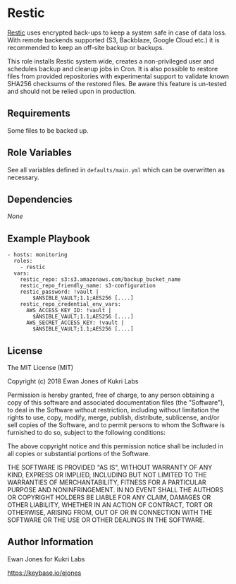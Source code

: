 Restic
=========

[Restic](https://restic.net/) uses encrypted back-ups to keep a system safe in case of data loss. With remote backends supported (S3, Backblaze, Google Cloud etc.) it is recommended to keep an off-site backup or backups.

This role installs Restic system wide, creates a non-privileged user and schedules backup and cleanup jobs in Cron. It is also possible to restore files from provided repositories with experimental support to validate known SHA256 checksums of the restored files. Be aware this feature is un-tested and should not be relied upon in production.

Requirements
------------

Some files to be backed up.

Role Variables
--------------

See all variables defined in `defaults/main.yml` which can be overwritten as necessary.

Dependencies
------------

_None_

Example Playbook
----------------

    - hosts: monitoring
      roles:
        - restic
      vars:
        restic_repo: s3:s3.amazonaws.com/backup_bucket_name
        restic_repo_friendly_name: s3-configuration
        restic_password: !vault |
            $ANSIBLE_VAULT;1.1;AES256 [....]
        restic_repo_credential_env_vars:
          AWS_ACCESS_KEY_ID: !vault |
            $ANSIBLE_VAULT;1.1;AES256 [....]
          AWS_SECRET_ACCESS_KEY: !vault |
            $ANSIBLE_VAULT;1.1;AES256 [....]

License
-------

The MIT License (MIT)

Copyright (c) 2018 Ewan Jones of Kukri Labs

Permission is hereby granted, free of charge, to any person obtaining a copy of
this software and associated documentation files (the "Software"), to deal in
the Software without restriction, including without limitation the rights to
use, copy, modify, merge, publish, distribute, sublicense, and/or sell copies of
the Software, and to permit persons to whom the Software is furnished to do so,
subject to the following conditions:

The above copyright notice and this permission notice shall be included in all
copies or substantial portions of the Software.

THE SOFTWARE IS PROVIDED "AS IS", WITHOUT WARRANTY OF ANY KIND, EXPRESS OR
IMPLIED, INCLUDING BUT NOT LIMITED TO THE WARRANTIES OF MERCHANTABILITY, FITNESS
FOR A PARTICULAR PURPOSE AND NONINFRINGEMENT. IN NO EVENT SHALL THE AUTHORS OR
COPYRIGHT HOLDERS BE LIABLE FOR ANY CLAIM, DAMAGES OR OTHER LIABILITY, WHETHER
IN AN ACTION OF CONTRACT, TORT OR OTHERWISE, ARISING FROM, OUT OF OR IN
CONNECTION WITH THE SOFTWARE OR THE USE OR OTHER DEALINGS IN THE SOFTWARE.

Author Information
------------------

Ewan Jones for Kukri Labs

https://keybase.io/ejones
